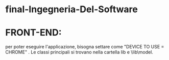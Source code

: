 # final-Ingegneria-Del-Software

# FRONT-END:
per poter eseguire l'applicazione, bisogna settare come "DEVICE TO USE = CHROME" .
Le classi principali si trovano nella cartella lib e \lib\model.

